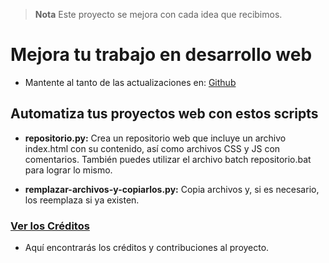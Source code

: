> **Nota**
> Este proyecto se mejora con cada idea que recibimos.

# Mejora tu trabajo en desarrollo web

- Mantente al tanto de las actualizaciones en: [Github](https://github.com/Ale-int/mejora-tu-trabajo-en-desarrollo-web)

## Automatiza tus proyectos web con estos scripts

- **repositorio.py:** Crea un repositorio web que incluye un archivo index.html con su contenido, así como archivos CSS y JS con comentarios. También puedes utilizar el archivo batch repositorio.bat para lograr lo mismo.

- **remplazar-archivos-y-copiarlos.py:** Copia archivos y, si es necesario, los reemplaza si ya existen.

### [Ver los Créditos](CREDITS.md)

- Aquí encontrarás los créditos y contribuciones al proyecto.

